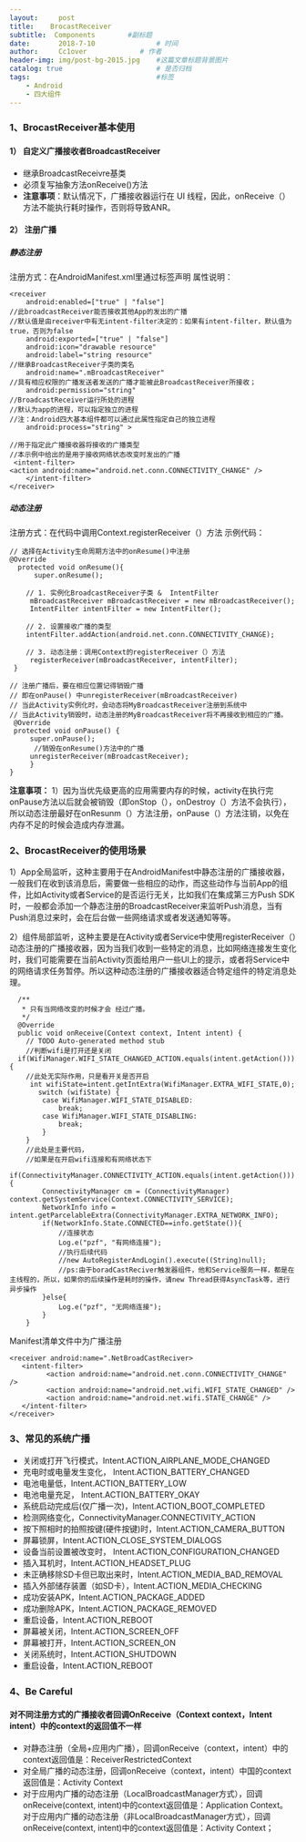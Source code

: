 ```yaml
---
layout:     post   				    
title:    BrocastReceiver 				 
subtitle:  Components        #副标题
date:       2018-7-10			   	# 时间
author:     Cc1over				# 作者
header-img: img/post-bg-2015.jpg 	#这篇文章标题背景图片
catalog: true 						# 是否归档
tags:								#标签
    - Android
    - 四大组件
---
```


###  1、BrocastReceiver基本使用
#### 1）  自定义广播接收者BroadcastReceiver
* 继承BroadcastReceivre基类
* 必须复写抽象方法onReceive()方法
* **注意事项**：默认情况下，广播接收器运行在 UI 线程，因此，onReceive（）方法不能执行耗时操作，否则将导致ANR。


####  2） 注册广播
#####  静态注册
注册方式：在AndroidManifest.xml里通过<receive>标签声明
属性说明：

~~~
<receiver 
    android:enabled=["true" | "false"]
//此broadcastReceiver能否接收其他App的发出的广播
//默认值是由receiver中有无intent-filter决定的：如果有intent-filter，默认值为true，否则为false
    android:exported=["true" | "false"]
    android:icon="drawable resource"
    android:label="string resource"
//继承BroadcastReceiver子类的类名
    android:name=".mBroadcastReceiver"
//具有相应权限的广播发送者发送的广播才能被此BroadcastReceiver所接收；
    android:permission="string"
//BroadcastReceiver运行所处的进程
//默认为app的进程，可以指定独立的进程
//注：Android四大基本组件都可以通过此属性指定自己的独立进程
    android:process="string" >

//用于指定此广播接收器将接收的广播类型
//本示例中给出的是用于接收网络状态改变时发出的广播
 <intent-filter>
<action android:name="android.net.conn.CONNECTIVITY_CHANGE" />
    </intent-filter>
</receiver>
~~~

##### 动态注册
注册方式：在代码中调用Context.registerReceiver（）方法
示例代码：

~~~
// 选择在Activity生命周期方法中的onResume()中注册
@Override
  protected void onResume(){
      super.onResume();

    // 1. 实例化BroadcastReceiver子类 &  IntentFilter
     mBroadcastReceiver mBroadcastReceiver = new mBroadcastReceiver();
     IntentFilter intentFilter = new IntentFilter();

    // 2. 设置接收广播的类型
    intentFilter.addAction(android.net.conn.CONNECTIVITY_CHANGE);

    // 3. 动态注册：调用Context的registerReceiver（）方法
     registerReceiver(mBroadcastReceiver, intentFilter);
 }
 
// 注册广播后，要在相应位置记得销毁广播
// 即在onPause() 中unregisterReceiver(mBroadcastReceiver)
// 当此Activity实例化时，会动态将MyBroadcastReceiver注册到系统中
// 当此Activity销毁时，动态注册的MyBroadcastReceiver将不再接收到相应的广播。
 @Override
 protected void onPause() {
     super.onPause();
      //销毁在onResume()方法中的广播
     unregisterReceiver(mBroadcastReceiver);
     }
}
~~~
**注意事项：** 1）因为当优先级更高的应用需要内存的时候，activity在执行完onPause方法以后就会被销毁（即onStop（），onDestroy（）方法不会执行），所以动态注册最好在onResunm（）方法注册，onPause（）方法注销，以免在内存不足的时候会造成内存泄漏。<br>

### 2、BrocastReceiver的使用场景
1）App全局监听，这种主要用于在AndroidManifest中静态注册的广播接收器，一般我们在收到该消息后，需要做一些相应的动作，而这些动作与当前App的组件，比如Activity或者Service的是否运行无关，比如我们在集成第三方Push SDK时，一般都会添加一个静态注册的BroadcastReceiver来监听Push消息，当有Push消息过来时，会在后台做一些网络请求或者发送通知等等。

2）组件局部监听，这种主要是在Activity或者Service中使用registerReceiver（）动态注册的广播接收器，因为当我们收到一些特定的消息，比如网络连接发生变化时，我们可能需要在当前Activity页面给用户一些UI上的提示，或者将Service中的网络请求任务暂停。所以这种动态注册的广播接收器适合特定组件的特定消息处理。

~~~
  /**
   * 只有当网络改变的时候才会 经过广播。
   */
  @Override
  public void onReceive(Context context, Intent intent) {
  	// TODO Auto-generated method stub
  	//判断wifi是打开还是关闭
  if(WifiManager.WIFI_STATE_CHANGED_ACTION.equals(intent.getAction())){ 
  	//此处无实际作用，只是看开关是否开启
     int wifiState=intent.getIntExtra(WifiManager.EXTRA_WIFI_STATE,0);
       switch (wifiState) {
  		case WifiManager.WIFI_STATE_DISABLED:
  			break;
  		case WifiManager.WIFI_STATE_DISABLING:
  			break;
  		}
  	}
  	//此处是主要代码，
  	//如果是在开启wifi连接和有网络状态下
  if(ConnectivityManager.CONNECTIVITY_ACTION.equals(intent.getAction())){
  		ConnectivityManager cm = (ConnectivityManager) context.getSystemService(Context.CONNECTIVITY_SERVICE);
  		NetworkInfo info = intent.getParcelableExtra(ConnectivityManager.EXTRA_NETWORK_INFO);
  		if(NetworkInfo.State.CONNECTED==info.getState()){
  			//连接状态
  			Log.e("pzf", "有网络连接");
  			//执行后续代码
  			//new AutoRegisterAndLogin().execute((String)null);
  			//ps:由于boradCastReciver触发器组件，他和Service服务一样，都是在主线程的，所以，如果你的后续操作是耗时的操作，请new Thread获得AsyncTask等，进行异步操作
  		}else{
  			Log.e("pzf", "无网络连接");
  		}
  	}
~~~
Manifest清单文件中为广播注册

~~~
<receiver android:name=".NetBroadCastReciver>
   <intent-filter>
         <action android:name="android.net.conn.CONNECTIVITY_CHANGE" />
         <action android:name="android.net.wifi.WIFI_STATE_CHANGED" />
         <action android:name="android.net.wifi.STATE_CHANGE" />           
   </intent-filter>
</receiver>
~~~

###  3、常见的系统广播
*   关闭或打开飞行模式，Intent.ACTION_AIRPLANE_MODE_CHANGED 
*   充电时或电量发生变化， Intent.ACTION_BATTERY_CHANGED              	
*   电池电量低，Intent.ACTION_BATTERY_LOW                             
*   电池电量充足， Intent.ACTION_BATTERY_OKAY                   
*   系统启动完成后(仅广播一次)，Intent.ACTION_BOOT_COMPLETED          
*   检测网络变化，ConnectivityManager.CONNECTIVITY_ACTION 
*   按下照相时的拍照按键(硬件按键)时，Intent.ACTION_CAMERA_BUTTON             
*   屏幕锁屏，Intent.ACTION_CLOSE_SYSTEM_DIALOGS      	
*   设备当前设置被改变时， Intent.ACTION_CONFIGURATION_CHANGED     	
*   插入耳机时，Intent.ACTION_HEADSET_PLUG              
*   未正确移除SD卡但已取出来时，Intent.ACTION_MEDIA_BAD_REMOVAL        	 
*   插入外部储存装置（如SD卡），Intent.ACTION_MEDIA_CHECKING            	
*   成功安装APK，Intent.ACTION_PACKAGE_ADDED             	
*   成功删除APK，Intent.ACTION_PACKAGE_REMOVED           	
*   重启设备，Intent.ACTION_REBOOT                    	
*   屏幕被关闭，Intent.ACTION_SCREEN_OFF                	
*   屏幕被打开，Intent.ACTION_SCREEN_ON                	 
*   关闭系统时，Intent.ACTION_SHUTDOWN                 	
*   重启设备，Intent.ACTION_REBOOT                   

###  4、Be Careful
#### 对不同注册方式的广播接收者回调OnReceive（Context context，Intent intent）中的context的返回值不一样
* 对静态注册（全局+应用内广播），回调onReceive（context，intent）中的context返回值是：ReceiverRestrictedContext
* 对全局广播的动态注册，回调onReceive（context，intent）中国的context返回值是：Activity Context
* 对于应用内广播的动态注册（LocalBroadcastManager方式），回调onReceive(context, intent)中的context返回值是：Application Context。
对于应用内广播的动态注册（非LocalBroadcastManager方式），回调onReceive(context, intent)中的context返回值是：Activity Context；